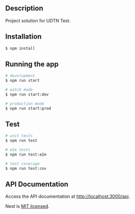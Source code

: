 ## Description

Project solution for UDTN Test.

## Installation

```bash
$ npm install
```

## Running the app

```bash
# development
$ npm run start

# watch mode
$ npm run start:dev

# production mode
$ npm run start:prod
```

## Test

```bash
# unit tests
$ npm run test

# e2e tests
$ npm run test:e2e

# test coverage
$ npm run test:cov
```

## API Documentation

Access the API documentation at [http://localhost:3000/api](http://localhost:3000/api).


Nest is [MIT licensed](LICENSE).

